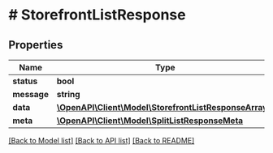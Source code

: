 # # StorefrontListResponse

## Properties

Name | Type | Description | Notes
------------ | ------------- | ------------- | -------------
**status** | **bool** |  |
**message** | **string** |  |
**data** | [**\OpenAPI\Client\Model\StorefrontListResponseArray[]**](StorefrontListResponseArray.md) |  |
**meta** | [**\OpenAPI\Client\Model\SplitListResponseMeta**](SplitListResponseMeta.md) |  |

[[Back to Model list]](../../README.md#models) [[Back to API list]](../../README.md#endpoints) [[Back to README]](../../README.md)
